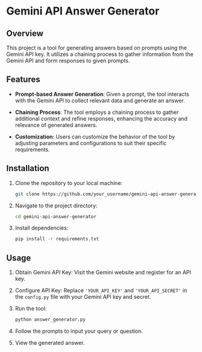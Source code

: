 # Gemini API Answer Generator

## Overview

This project is a tool for generating answers based on prompts using the Gemini API key. It utilizes a chaining process to gather information from the Gemini API and form responses to given prompts.

## Features

- **Prompt-based Answer Generation**: Given a prompt, the tool interacts with the Gemini API to collect relevant data and generate an answer.
  
- **Chaining Process**: The tool employs a chaining process to gather additional context and refine responses, enhancing the accuracy and relevance of generated answers.
  
- **Customization**: Users can customize the behavior of the tool by adjusting parameters and configurations to suit their specific requirements.

## Installation

1. Clone the repository to your local machine:

    ```bash
    git clone https://github.com/your_username/gemini-api-answer-generator.git
    ```

2. Navigate to the project directory:

    ```bash
    cd gemini-api-answer-generator
    ```

3. Install dependencies:

    ```bash
    pip install -r requirements.txt
    ```

## Usage

1. Obtain Gemini API Key: Visit the Gemini website and register for an API key.

2. Configure API Key: Replace `'YOUR_API_KEY'` and `'YOUR_API_SECRET'` in the `config.py` file with your Gemini API key and secret.

3. Run the tool:

    ```bash
    python answer_generator.py
    ```

4. Follow the prompts to input your query or question.

5. View the generated answer.
